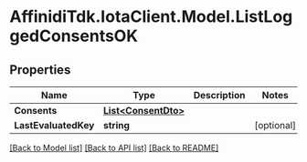 # AffinidiTdk.IotaClient.Model.ListLoggedConsentsOK

## Properties

Name | Type | Description | Notes
------------ | ------------- | ------------- | -------------
**Consents** | [**List&lt;ConsentDto&gt;**](ConsentDto.md) |  | 
**LastEvaluatedKey** | **string** |  | [optional] 

[[Back to Model list]](../README.md#documentation-for-models) [[Back to API list]](../README.md#documentation-for-api-endpoints) [[Back to README]](../README.md)

